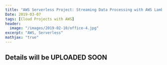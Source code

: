 ```yaml
---
title: "AWS Serverless Project: Streaming Data Processing with AWS Lambda"
Date: 2019-03-07
tags: [Cloud Projects with AWS]
header:
  image: "/images/2019-02-10/office-4.jpg"
excerpt: "AWS, Serverless"
mathjax: "true"
---
```



## Details will be UPLOADED SOON